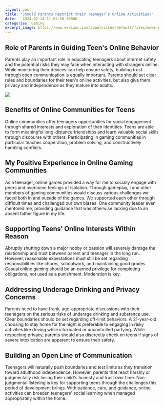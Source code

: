 ```yaml
---
layout: post
title: "Should Parents Restrict their Teenager`s Online Activities?"
date:   2024-02-14 11:04:38 +0000
categories: Gaming
excerpt_image: https://www.verizon.com/about/sites/default/files/news-media/0160003-9958-Parents-watching-kid-online-1280x720-V1-2.jpg
---
```


## Role of Parents in Guiding Teen's Online Behavior ### 
Parents play an important role in educating teenagers about internet safety and the potential risks they may face when interacting with strangers online. While monitoring their devices can help ensure safety, building trust through open communication is equally important. Parents should set clear rules and boundaries for their teen's online activities, but also give them privacy and independence as they mature into adults. 

![](https://www.verizon.com/about/sites/default/files/news-media/0160003-9958-Parents-watching-kid-online-1280x720-V1-2.jpg)
## Benefits of Online Communities for Teens ###
Online communities offer teenagers opportunities for social engagement through shared interests and exploration of their identities. Teens are able to form meaningful long-distance friendships and learn valuable social skills through discourse with others. Participating in gaming communities in particular teaches cooperation, problem solving, and constructively handling conflicts. 
## My Positive Experience in Online Gaming Communities ### 
As a teenager, online games provided a way for me to socially engage with peers and overcome feelings of isolation. Through gameplay, I and other members of gaming communities would discuss various challenges we faced both in and outside of the games. We supported each other through difficult times and challenged our own biases. One community leader even mentored me, providing guidance that was otherwise lacking due to an absent father figure in my life. 
## Supporting Teens' Online Interests Within Reason ###
Abruptly shutting down a major hobby or passion will severely damage the relationship and trust between parent and teenager in the long run. However, reasonable expectations must still be set regarding responsibilities like chores, schoolwork, and maintaining good grades. Casual online gaming should be an earned privilege for completing obligations, not used as a punishment. Moderation is key.
## Addressing Underage Drinking and Privacy Concerns ###  
Parents need to have frank, age-appropriate discussions with their teenagers on the serious risks of underage drinking and substance use. Clear boundaries should be set regarding off-limit behaviors. A 21-year-old choosing to stay home for the night is preferable to engaging in risky activities like driving while intoxicated or uncontrolled partying. While respecting privacy, parents should also discreetly check on teens if signs of severe intoxication are apparent to ensure their safety.
## Building an Open Line of Communication ###
Teenagers will naturally push boundaries and test limits as they transition toward adulthood independence. However, parents that react harshly or judgmentally risk losing their child's honesty and trust over time. Non-judgmental listening is key for supporting teens through the challenges this period of development brings. With patience, care, and guidance, online activities can broaden teenagers' social learning when managed appropriately within the home.